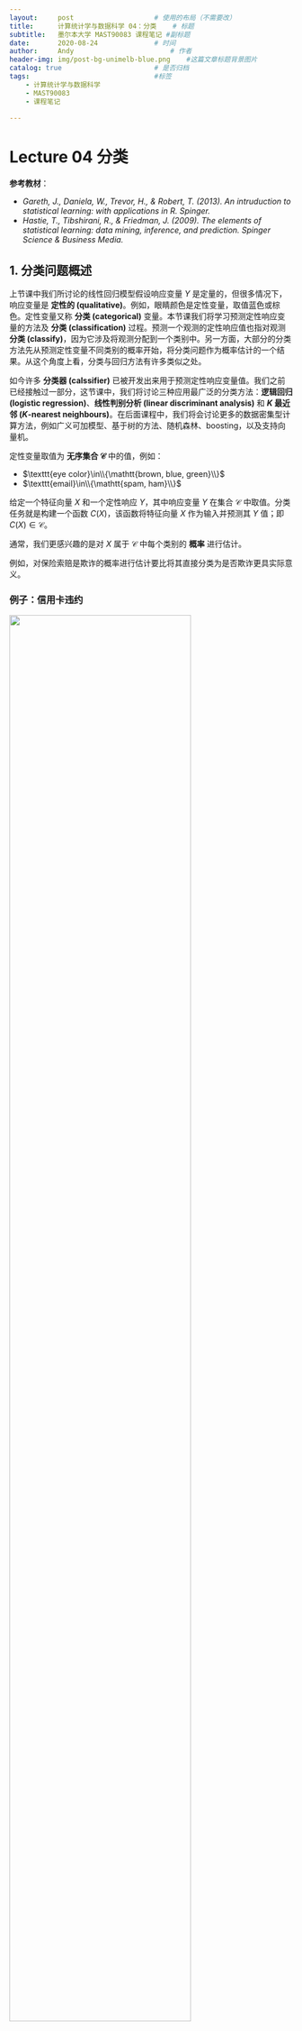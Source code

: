 ```yaml
---
layout:     post   				    # 使用的布局（不需要改）
title:      计算统计学与数据科学 04：分类   	# 标题 
subtitle:   墨尔本大学 MAST90083 课程笔记 #副标题
date:       2020-08-24				# 时间
author:     Andy 						# 作者
header-img: img/post-bg-unimelb-blue.png 	#这篇文章标题背景图片
catalog: true 						# 是否归档
tags:								#标签
    - 计算统计学与数据科学
    - MAST90083
    - 课程笔记

---
```


# Lecture 04  分类

**参考教材**：

* *Gareth, J., Daniela, W., Trevor, H., & Robert, T. (2013). An intruduction to statistical learning: with applications in R. Spinger.*
* *Hastie, T., Tibshirani, R., & Friedman, J. (2009). The elements of statistical learning: data mining, inference, and prediction. Spinger Science & Business Media.*

## 1. 分类问题概述

上节课中我们所讨论的线性回归模型假设响应变量 $Y$ 是定量的，但很多情况下，响应变量是 **定性的 (qualitative)**。例如，眼睛颜色是定性变量，取值蓝色或棕色。定性变量又称 **分类 (categorical)** 变量。本节课我们将学习预测定性响应变量的方法及 **分类 (classification)** 过程。预测一个观测的定性响应值也指对观测 **分类 (classify)**，因为它涉及将观测分配到一个类别中。另一方面，大部分的分类方法先从预测定性变量不同类别的概率开始，将分类问题作为概率估计的一个结果。从这个角度上看，分类与回归方法有许多类似之处。

如今许多 **分类器 (calssifier)** 已被开发出来用于预测定性响应变量值。我们之前已经接触过一部分，这节课中，我们将讨论三种应用最广泛的分类方法：**逻辑回归 (logistìc regression)**、**线性判别分析 (linear discriminant analysis)** 和 **$K$ 最近邻 ($K$-nearest neighbours)**。在后面课程中，我们将会讨论更多的数据密集型计算方法，例如广义可加模型、基于树的方法、随机森林、boosting，以及支持向量机。

定性变量取值为 **无序集合 $\mathcal C$** 中的值，例如：

* $\texttt{eye color}\in\\{\mathtt{brown, blue, green}\\}$
* $\texttt{email}\in\\{\mathtt{spam, ham}\\}$

给定一个特征向量 $X$ 和一个定性响应 $Y$，其中响应变量 $Y$ 在集合 $\mathcal C$ 中取值。分类任务就是构建一个函数 $C(X)$，该函数将特征向量 $X$ 作为输入并预测其 $Y$ 值；即 $C(X) \in \mathcal C$。

通常，我们更感兴趣的是对 $X$ 属于 $\mathcal C$ 中每个类别的 **概率** 进行估计。

例如，对保险索赔是欺诈的概率进行估计要比将其直接分类为是否欺诈更具实际意义。

### 例子：信用卡违约

<img src="http://andy-blog.oss-cn-beijing.aliyuncs.com/blog/2020-11-07-WX20201107-132447%402x.png" width="80%">

<span style="font-size:10pt"> <span style="color:steelblue;font-weight:bold">图 1</span>：`Default` 数据集。**左图**：部分个体的年收入与月信用卡余额关系。信用卡违约的个体标记为 “$+$”，未违约的个体标记为 “$\circ$”。**中图**：`default` 关于 `balance` 函数的箱型图。**右图**：`default` 关于 `income` 函数的箱型图。</span>

## 2. 为什么线性回归不可用

假设在上面的 `Default` 分类任务中，我们将响应变量编码为：

$$Y=\begin{cases}0 & \text{if }\texttt{NO} \\[2ex] 1 & \text{if }\texttt{YES}\end{cases}$$

我们可以简单地对 $X$ 进行 $Y$ 的线性回归，并且如果 $Y> 0.5$ 就将其分类为 $\texttt{YES}$ 吗？

* 在这种二元结果的情况下，线性回归可以很好地用作分类器，并且它等效于我们稍后将讨论的 **线性判别分析**。
* 由于总体的 $E(Y\mid X=x)=\Pr (Y=1\mid X=x)$，我们可能认为回归可以完美解决此任务。
* 然而，**线性** 回归可能会产生小于 $0$ 或大于 $1$ 的概率。因此，**逻辑回归 (logistic regression)** 更为合适。

<img src="http://andy-blog.oss-cn-beijing.aliyuncs.com/blog/2020-11-07-WX20201107-134623%402x.png" width="80%">

<span style="font-size:10pt"> <span style="color:steelblue;font-weight:bold">图 2</span>：`Default` 数据分类。**左图**：线性回归估计的 `default` 概率。可以看到，其中一些数据上估计的概率值是负数。橙色标记表示按照 $0/1$ 编码的 `default` 值 ($\texttt{NO}$ 或 $\texttt{YES}$)。**右图**：逻辑回归预测的 `default` 概率，所有估计的概率均落在 $0$ 到 $1$ 之间。</span>

橙色标记表示响应 $Y$ 为 $0$ 或 $1$。可以看到，线性回归无法很好地估计 $\Pr(Y=1\mid X)$，而逻辑回归似乎非常适合该任务。

现在，假设我们有一个具有三种可能值的响应变量。例如，对于急诊室中的病人，我们需要根据他们的症状对其进行分类：`stroke` (中风)、`drug overdose` (服药过量) 和 `epileptic seizure` (癫痫发作)。考虑用一个定量的响应变量 $Y$ 对这些值编码：

$$Y=\begin{cases}1 & \text{if }\texttt{stroke} \\[2ex] 2 & \text{if }\texttt{drug overdose}\\[2ex] 3 & \text{if }\texttt{epileptic seizure}\end{cases}$$

我们可以根据这些编码，并结合一系列预测变量 $X_1,\dots,X_p$ 通过最小二乘法建立线性回归模型来预测 $Y$。

但是，这种做法存在一个问题：上面的编码方式实际默认了一个有序的输出，它实际上暗示了 `stroke` 和 `drug overdose` 之间的差异与 `drug overdose` 和 `epileptic seizure` 之间的差异是相同的。然而，实际上并没有特别的原因必需这样，我们同样可以选择另一种编码顺序。对一个二元定性响应变量而言，这种做法不会影响最终结果，例如，病人的身体状况只有两种可能 `stroke` 和 `drug overdose`，这种情况下，即使我们改变编码顺序，线性回归最后依然会给出相同的结果。然而，对于两个以上水平的响应变量而言，不同的编码顺序将产生完全不同的线性模型，继而导致对于同一测试观测产生不同的预测类别。

如果响应变量值确实存在一个自然的程度顺序，例如温和、中等和剧烈，并且温和和中等的程度差距与中等和剧烈的程度差距是相近的，那么将其编码为 $1,2,3$ 是合理的。但是请注意，**通常我们不能将一个定性的响应变量自然地转换为两个水平以上的定量变量来建立回归模型。**

这种情况下，线性回归不再适用。**多类别逻辑回归 (Multiclass Logistic Regression)** 或者 **判别分析 (Discriminant Analysis)** 更为合适。

## 3. 逻辑回归

### 3.1 逻辑回归模型

为了简化，我们记 $p(X)=\Pr(Y=1\mid X)$。考虑利用 `balance` 预测 `default`。

如前所述，线性回归在处理分类问题时无法保证结果概率落在 $0$ 到 $1$ 之间，为避免这类问题，我们必须找到一个函数建立针对 $p(X)$ 的模型，使对任意 $X$ 值该函数的输出结果都在 $0$ 和 $1$ 之间。

有许多函数可以满足上述要求。在逻辑回归中，采用以下 **逻辑函数 (logistic function)** 形式：

$$p(X)=\dfrac{e^{\beta_0 + \beta_1 X}}{1+ e^{\beta_0 + \beta_1 X}}$$

可以看到，无论 $\beta_0$、$\beta_1$ 或 $X$ 取值如何，$p(X)$ 的值始终落在 $0$ 到 $1$ 之间。

通过整理，可得

$$\log \left(\dfrac{p(X)}{1-p(X)}\right)=\beta_0 + \beta_1 X$$

这种单调变换称为 $p(X)$ 的 **对数几率 (log odds)** 或 **分对数 (logit)**。

### 3.2 估计回归系数

我们使用 **最大似然 (maximum likelihood)** 对模型参数进行估计。

其基本思想是：寻找 $\beta_0$ 和 $\beta_1$ 的一个估计，使得通过逻辑函数得到的每个人的违约预测概率 $\hat p(x_i)$ 最大可能地与违约的观测情况接近。即，求出的估计 $\hat \beta_0$ 和 $\hat \beta_1$，使得所有违约人的值接近于 $1$ ，而未违约人的值接近于 $0$。

这可以通过 **似然函数 (likelihood function)** 表述，其形式如下：

$$\ell (\beta_0,\beta_1) = \prod_{i:y_i=1}p(x_i)\prod_{i:y_i=0}(1- p(x_i))$$

它给出了在数据中已观察到的 $0$ 和 $1$ 的概率。我们选择能够使观测数据的似然函数最大化的 $\beta_0$ 和 $\beta_1$。

大多数统计软件包都可以通过最大似然拟合线性逻辑回归模型。在 R 中，我们可以使用 `glm()` 函数来拟合逻辑回归模型。

表 1 显示了 `Default` 数据中，建立用 `balance` 预测 `default = YES` 概率的逻辑回归模型的系数估计和其他相关信息。可以看到，$\hat \beta_1 =0.0055$，这表示信用卡余额 `bal­ance` 越多，发生违约 `default` 的概率就越大。更准确地说，`balance` 每增加一个单位，`default` 的 log odds 就增加 $0.0055$ 个单位。

<span style="font-size:10pt"> <span style="color:steelblue;font-weight:bold">表 1</span>：在 `Default` 数据中，建立用 `balance` 预测 `default` 概率的逻辑回归模型的系数估计。`balance` 每增加一个单位，`default` 的 log odds 增加 $0.0055$ 个单位。</span>

||系数|标准误|$Z$ 统计量|p 值|
|--|:--:|:--:|:--:|:--:|
|`Intercept`|$-10.6513$|$0.3612$|$-29.5$|$< 0.0001$|
|`balance`|$0.0055$|$0.0002$|$24.9$|$< 0.0001$|

表 1 中逻辑回归模型的输出结果与之前的线性回归输出的结果是类似的。例如，系数估计的准确性可通过计算标准误来衡量。表 1 中的 $Z$ 统计量和线性回归模型输出的 $t$ 统计量的作用是一样的，如 $\beta_1$ 的 $Z$ 统计量等于 $\hat \beta_1 / SE(\hat \beta_1)$。当 $Z$ 统计量的绝对值很大时，说明零假设 $H_0: \beta_1=0$ 不成立。零假设也就是 $p(X)=\frac{e^{\beta_0}}{1+e^{\beta_0}}$，表示 `default` 概率不依赖于 `balance`。由于表 1 中 `balance` 的 p 值很小，因此拒绝 $H_0$，表明 `default` 概率与 `balance` 之间确实存在关系。另外，这里截距项估计通常意义不大，主要作用是调节平均拟合概率使之与真实数据实际 odds 更接近。

### 3.3 预测

对于某个信用卡余额 `balance` 为 $1000$ 美元的个体，其估计的违约 `default = YES` 概率是多少？

$$\hat p(X)=\dfrac{e^{\hat \beta_0 + \hat \beta_1 X}}{1+e^{\hat \beta_0 + \hat \beta_1 X}}=\dfrac{e^{-10.6513 + 0.0055\times 1000}}{1+e^{-10.6513 + 0.0055\times 1000}}=0.006$$

对于 `balance` 为 $2000$ 美元的个体呢？

$$\hat p(X)=\dfrac{e^{\hat \beta_0 + \hat \beta_1 X}}{1+e^{\hat \beta_0 + \hat \beta_1 X}}=\dfrac{e^{-10.6513 + 0.0055\times 2000}}{1+e^{-10.6513 + 0.0055\times 2000}}=0.586$$

可见，对于某个个体，信用卡余额 (`balance`) 越高，其违约 (`default = YES`) 的概率也越高。

另外，我们还可以尝试用定性预测变量 `student` 来拟合逻辑回归模型。我们将 `student` 编码为一个虚拟变量 `student [YES]`：学生为 $1$，非学生为 $0$。表 2 给出了用 `student` 预测 `default` 概率的逻辑回归模型的结果，可以看出虚拟变量的系数值是正的，其 p 值也是显著的。这表明学生比非学生更容易违约。

<span style="font-size:10pt"> <span style="color:steelblue;font-weight:bold">表 2</span>：在 `Default` 数据中，建立用 `student` 预测 `default` 概率的逻辑回归模型的系数估计。`student` 用一个虚拟变量 `student [YES]` 编码，$1$ 代表学生，$0$ 代表非学生。</span>

||系数|标准误|$Z$ 统计量|p 值|
|--|:--:|:--:|:--:|:--:|
|`Intercept`|$-3.5041$|$0.0707$|$-49.55$|$< 0.0001$|
|`student [YES]`|$0.4049$|$0.1150$|$3.52$|$0.0004$|

$$\widehat{\Pr}(\texttt{default}=\texttt{YES} \mid \texttt{student}=\texttt{YES})=\dfrac{e^{-3.5041+0.4049\times 1}}{1+e^{-3.5041+0.4049\times 1}}=0.0431$$

$$\widehat{\Pr}(\texttt{default}=\texttt{YES} \mid \texttt{student}=\texttt{NO})=\dfrac{e^{-3.5041+0.4049\times 0}}{1+e^{-3.5041+0.4049\times 0}}=0.0292$$

可以看到，学生比非学生违约概率更大。

### 3.4 多元逻辑回归

现在考虑预测一个二元响应变量受多个因素影响的情况。类似于之前的多元线性回归，我们可以将二元逻辑回归推广到多元情况：

$$\log \left(\dfrac{p(X)}{1-p(X)}\right)=\beta_0 + \beta_1 X_1 + \cdots + \beta_p X_p$$

这里，$X=(X_1,\dots,X_p)$ 表示 $p$ 个预测变量，这种情况下，逻辑函数为：

$$p(X)=\dfrac{e^{\beta_0 + \beta_1 X_1 + \cdots + \beta_p X_p}}{1+ e^{\beta_0 + \beta_1 X_1 + \cdots + \beta_p X_p}}$$

和之前一样，我们可以通过最大似然方法估计系数 $\beta_0,\beta_1,\dots,\beta_p$。

表 3 给出了用 `balance`、`income` 和 `student` 三个预测变量对 `default` 概率建立的逻辑回归模型的系数估计。

<span style="font-size:10pt"> <span style="color:steelblue;font-weight:bold">表 3</span>：在 `Default` 数据中，结合 `balance`、`income`、`student` 三个预测变量建立的预测 `default` 概率的逻辑回归模型的系数估计。`student` 用一个虚拟变量 `student [YES]` 编码，$1$ 代表学生，$0$ 代表非学生。`income` 的单位为千美元。</span>

||系数|标准误|$Z$ 统计量|p 值|
|--|:--:|:--:|:--:|:--:|
|`Intercept`|$-10.8690$|$0.4923$|$-22.08$|$< 0.0001$|
|`balance`|$0.0057$|$0.0002$|$24.74$|$< 0.0001$|
|`income`|$0.0030$|$0.0082$|$0.37$|$0.7115$|
|`student [YES]`|$-0.6468$|$0.2362$|$-2.74$|$0.0062$|

表 3 的结果有点出乎意料。其中 `balance` 和 `student [YES]` 的 p 值很小，意味着两者对 `default` 概率是有影响的。然而这里 `student [YES]` 系数是负数，说明学生要比非学生的违约概率更低，这似乎和我们之前在单变量逻辑回归中得到的结论相矛盾。

<img src="http://andy-blog.oss-cn-beijing.aliyuncs.com/blog/2020-11-07-WX20201107-155801%402x.png" width="80%">

<span style="font-size:10pt"> <span style="color:steelblue;font-weight:bold">图 3</span>：`Default` 数据集的混淆现象。**左图**：学生 (橙色) 与非学生 (蓝色) 的违约率。实线表示违约率与 `balance` 的函数关系，水平虚线是考虑所有变量时的违约率。**右图**：学生 (橙色) 与非学生 (蓝色) 的 `balance` 的箱型图。</span>

图 3 对这个看似矛盾的问题从图像上给予解释：

* 通常，学生的信用卡余额 (`balance`) 要比非学生高，而 `balance` 与违约率之间又存在正相关关系，因此，学生的 **边缘违约率 (marginal default rate)** 实际上要高于非学生。
* 但是，对于每个给定的 `balance` 水平，学生的违约率都要低于非学生。
* 多元逻辑回归可以帮助我们发现这点。

#### 例子：南非心脏病

* 80 年代初来自南非西开普的 $160$ 例 MI (心肌梗塞) 和 $302$ 例对照 (所有年龄在 15-64 岁的男性)。
* 该地区的总体患病率很高：$5.1\%$。图 4 中的散点图矩阵中显示了对 $7$ 个预测变量 (风险因素) 的测量。
* 目标是确定风险因素的相对强度和方向。
* 这是一项旨在对公众进行健康饮食教育的干预研究的一部分。

<img src="http://andy-blog.oss-cn-beijing.aliyuncs.com/blog/2020-11-07-Picture1.png" width="80%">

<span style="font-size:10pt"> <span style="color:steelblue;font-weight:bold">图 4</span>：南非心脏病数据的散点图矩阵。响应采用颜色编码：病例 (MI) 为红色，控制组为青绿色。其中，`famhist` 是一个二元变量：$1$ 表示具有 MI 家族病史。</span>

```{python}
> heartfit <-glm(chd∼.,data=heart ,family=binomial)
> summary(heartfit)

Call:
glm(formula = chd ∼ ., family=binomial, data=heart)

Coefficients :
                Estimate    Std. Error  z value  Pr(>|z|)

(Intercept)    -4.1295997   0.9641558  -4.283    1.84e-05  ***
sbp             0.0057607   0.0056326   1.023    0.30643
tobacco         0.0795256   0.0262150   3.034    0.00242   **
ldl             0.1847793   0.0574115   3.219    0.00129   **
famhistPresent  0.9391855   0.2248691   4.177    2.96e-05  ***
obesity        -0.0345434   0.0291053  -1.187    0.23529
alcohol         0.0006065   0.0044550   0.136    0.89171
age             0.0425412   0.0101749   4.181    2.90e-05  ***

(Dispersion parameter for binomial family taken to be 1)

    Null deviance: 596.11 on 461 degrees of freedom
Residual deviance: 483.17 on 454 degrees of freedom
AIC: 499.17
```

#### 病例对照抽样和逻辑回归

* 在南非心脏病数据集中，有 $160$ 个病例和 $302$ 个控制对照，病例占比约 $\tilde \pi = 0.35$。然而，MI 在该地区的实际流行率为 $π= 0.05$。
* 使用病例-对照样本，我们可以准确地估计回归参数 $\beta_j$ (如果我们的模型是正确的)；但是，对于常数项 $\beta_0$ 的估计不正确。
* 我们可以通过简单变换来校正估计的截距

  $$\hat \beta_0^* = \hat \beta_0 + \log \dfrac{\pi}{1-\pi} - \log \dfrac{\tilde \pi}{1- \tilde \pi} $$

* 通常，这种情况比较少见，我们一般对于系数和截距项的估计会全部接受。另外，一般而言，高达 (病例数) 五倍的控制组数量已经足够了。

<img src="http://andy-blog.oss-cn-beijing.aliyuncs.com/blog/2020-11-07-WX20201107-164427%402x.png" width="60%">

<span style="font-size:10pt"> <span style="color:steelblue;font-weight:bold">图 5</span>：与病例相比，对控制组进行更多采样可以减小参数估计的方差。但是在经过大约 5:1 的比率后，这种方差减小的趋势明显变小了。</span>

### 3.5 多类别逻辑回归

到目前为止，我们已经讨论了二分类逻辑回归。我们可以很容易将其推广到多分类问题。其中，一种版本 (在 R 包 `glmnet` 中使用) 具有以下对称形式：

$$\Pr(Y=k\mid X)=\dfrac{e^{\beta_{0k}+ \beta_{1k}X_1 +\cdots + \beta_{pk}X_p}}{\sum_{\ell=1}^{K} e^{\beta_{0\ell}+ \beta_{1\ell}X_1 +\cdots + \beta_{p\ell}X_p}}$$

这里，**每个** 类都具有一个线性函数。

(我们可能已经意识到，像二分类类逻辑回归一样，这里实际上只需要 $K−1$ 个线性函数。)

我们将其称为 **多类别逻辑回归 (multiclass/multinomial logistic regression)**。

## 4. 判别分析

在二元响应变量的情况下，逻辑回归根据其逻辑函数直接对概率 $\Pr(Y=k\mid X=x)$ 建模。用统计语言说，即给定预测变量 $X$，建立响应变量 $Y$ 的条件分布模型。

现在，我们考虑另外一类间接估计这些概率的方法：

* 在这类方法中，我们分别对每种响应分类 (给定的 $Y$) 建模预测变量 $X$ 的分布 $\Pr(X\mid Y=k)$，然后运用 **贝叶斯定理 (Bayes theorem)** 翻转，来估计 $\Pr(Y=k\mid X=x)$。
* 当我们将每一类假设为正态 (高斯) 分布时，我们将得到线性或者二次判别分析。
* 但是，这种方法非常普遍，我们也可以使用其他版本。这里，我们将重点关注正态分布。

那么，为什么我们已经有了逻辑回归，还要使用另一类方法呢?

通常，有如下几个方面的原因：

1. 当不同类别之间的区分度很高时，逻辑回归模型的参数估计不够稳定，而线性判别分析不存在这个问题。
2. 如果样本数 $n$ 比较小，而且在每一类响应分类中预测变量 $X$ 都近似服从正态分布，那么线性判别分析要比逻辑回归更稳定。
3. 如前所述，当响应变量的分类多于两类时，线性判别分析应用更普遍，因为它还提供了数据的低维视图。

### 4.1 运用贝叶斯定理进行分类

假设观测分成 $K$ 类，$K\ge 2$，即定性响应变最 $Y$ 可以取 $K$ 个不同的无序值。这种情况下，**贝叶斯定理 (Bayes thcorem)** 可以表述为：

$$\Pr(Y=k\mid X=x)=\dfrac{\Pr(X=x\mid Y=k)\cdot \Pr(Y=k)}{\Pr(X=x)}$$

将其稍作变换以进行判别分析：

$$\Pr(Y=k\mid X=x)=\dfrac{\pi_k f_k(x)}{\sum_{l=1}^{K}\pi_l f_l(x)}$$

其中，

* $f_k(x)=\Pr(X=x\mid Y=k)$ 表示第 $k$ 类观测的 $X$ 的 **密度函数 (density function)**。这里，我们将在每个类中分别使用正态密度。
* $\pi_k=\Pr(Y=k)$ 表示第 $k$ 类的 **边缘 (marginal)** 或者 **先验 (prior)** 概率。

我们将一个新的数据点分到其概率密度最高的类别中。

<img src="http://andy-blog.oss-cn-beijing.aliyuncs.com/blog/2020-11-07-WX20201107-173527%402x.png" width="80%">

<span style="font-size:10pt"> <span style="color:steelblue;font-weight:bold">图 6</span>：二元响应变量下，不同先验分布的情况。**左图**：类别 1 和 类别 2 的先验概率均为 $0.5$。**右图**：类别 1 和 类别 2 的先验概率分别为 $0.3$ 和 $0.7$。</span>

当先验不同时，我们也会将其考虑在内，并比较 $\pi_k f_k(x)$。在右图中，我们将其分到粉红色表示的类别中，注意，此时决策边界已偏向左侧。

### 4.2 $p=1$ 情况下的线性判别分析

假设 $p = 1$，即只有一个预测变量。假设 $f_k(x)$ 是 **正态的 (nonnal)** 或 **高斯的 (Gaussian)**。在一维的情况下，正态密度函数形式为：

$$f_k(x)=\dfrac{1}{\sqrt{2\pi}\sigma_k}e^{-\frac{1}{2}\left(\frac{x-\mu_k}{\sigma_k}\right)^2}$$

这里，$\mu_k$ 表示第 $k$ 类的均值，$\sigma_k^2$ 表示第 $k$ 类的方差。我们假设所有类别的方差都相同，即 $\sigma_k=\sigma$。

将其代入贝叶斯公式，我们得到一个关于 $p_k(x)=\Pr(Y=k\mid X=x)$ 的相当复杂的表达式：

$$p_k(x)=\dfrac{\pi_k \dfrac{1}{\sqrt{2\pi}\sigma}e^{-\frac{1}{2}\left(\frac{x-\mu_k}{\sigma}\right)^2}}{\sum_{l=1}^{K}\pi_l \dfrac{1}{\sqrt{2\pi}\sigma}e^{-\frac{1}{2}\left(\frac{x-\mu_l}{\sigma}\right)^2}}$$

不过，我们可以对其进行一些简化。

#### 判别函数

为了对 $X = x$ 进行分类，我们需要查看 $p_k(x)$ 中的最大值对应的 $k$。通过对上式两边取对数，并舍弃那些不依赖于 $k$ 的项，这等价于将 $x$ 分配到下面 **判别得分 (discriminant score)** 最大的类：

$$\delta_k(x)=x\cdot \dfrac{\mu_k}{\sigma^2}-\dfrac{\mu_k^2}{2\sigma^2}+\log(\pi_k)$$

注意到，$\delta_k(x)$ 是一个关于 $x$ 的 **线性函数**，这也是 LDA 中线性名称的由来。

如果存在 $K = 2$ 个类别且 $\pi_1=\pi_2=0.5$，那么 **决策边界 (decision boundary)** 将位于：

$$x=\dfrac{\mu_1 + \mu_2}{2}$$

#### 例子

如图 7 的左图，显示了两个正态密度函数 $f_1(x)$ 和 $f_2(x)$，它们分别代表两个不同的分类，其均值和方差分别为 $\mu_1=-1.5, \mu_2=1.5, \sigma^2=1$。

<img src="http://andy-blog.oss-cn-beijing.aliyuncs.com/blog/2020-11-07-WX20201107-184744%402x.png" width="80%">

<span style="font-size:10pt"> <span style="color:steelblue;font-weight:bold">图 7</span>：**左图**：两个一维的正态密度函数，竖直虚钱代表贝叶斯决策边界。**右图**：分别来自两类 $20$ 个观测的直方图，竖直虚钱代表贝叶斯决策边界，竖直实线代表通过训练数据得到的 LDA 决策估计边界。</span>

可以看到，这两个密度函数存在重叠部分，所以给定观测 $X=x$，其响应类别存在不确定性。如果假设观测来自每一类的概率相等，即 $\pi_1=\pi_2=0.5$，那么根据之前的决策边界公式可知，如果 $x < 0$，则将观测分给第一类，否则分给第二类。

在这个例子中，我们事先知道每一类 $X$ 都服从高斯分布，且分布参数都是已知的，因此这里我们可以直接计算出贝叶斯分类器。

但在实践中，我们通常无法直接计算出贝叶斯分类器，因为我们并不知道这些参数；我们有的只是训练数据。在这种情况下，即使我们知道每个类中的 $X$ 确实来自高斯分布，我们仍然估计相关参数，并将其代入决策规则。

#### 估计参数

**线性判别分析 (linear discriminant analysis, LDA)** 中，通常使用以下参数估计：

$$\begin{align}
\hat \pi_k &= \dfrac{n_k}{n} \\[2ex]
\hat \mu_k &= \dfrac{1}{n_k} \sum_{i:y_i=k} x_i \\[2ex]
\hat \sigma^2 &= \dfrac{1}{n-K}\sum_{k=1}^{K} \sum_{i:y_i=k} (x_i-\hat \mu_k)^2 = \sum_{k=1}^{K}\dfrac{n_k-1}{n-K}\cdot \hat \sigma_k^2
\end{align}$$

其中，$\hat \sigma_k^2=\frac{1}{n_k-1}\sum_{i:y_i=k}(x_i-\hat \mu_k)^2$ 是第 $k$ 类的估计方差的通常公式。

LDA 分类器将这些参数估计值代入判别得分 $\delta_k(x)$ 的公式中，并将观测 $X=x$ 分给能够使估计的判别函数 $\hat \delta_k(x)$ 最大化的类别 $k$：

$$\hat \delta_k(x)=x\cdot \dfrac{\hat \mu_k}{\hat \sigma^2}-\dfrac{\hat \mu_k^2}{2\hat \sigma^2}+\log(\hat \pi_k)$$

### 4.3 $p> 1$ 情况下的线性判别分析

现在，我们将 LDA 分类器推广至多元预测变量的情况。假设 $X=(X_1,X_2,\dots,X_p)$ 服从一个均值 $\mu_k$ 不同、协方差矩阵 $\Sigma$ 相同的 **多元高斯分布 (multivariate Gaussian)**。

<img src="http://andy-blog.oss-cn-beijing.aliyuncs.com/blog/2020-11-07-WX20201107-192947%402x.png" width="80%">

<span style="font-size:10pt"> <span style="color:steelblue;font-weight:bold">图 8</span>：图中显示的是两个多元高斯密度函数，$p=2$。**左图**：两个预测变量之间是不相关的。**右图**：两个变量之间的相关系数为 $0.7$。</span>

多元高斯分布的密度函数为：

$$f(x)=\dfrac{1}{(2\pi)^{p/2}|\Sigma|^{1/2}}e^{-\frac{1}{2}(x-\mu)^{\mathrm T}\Sigma^{-1}(x-\mu)}$$

多元 LDA 判别函数为：

$$\delta_k(x)=x^{\mathrm T}\Sigma^{-1}\mu_k - \dfrac{1}{2}\mu_k^{\mathrm T}\Sigma^{-1}\mu_k + \log \pi_k$$

尽管其形式相对复杂，但是 $\delta_k(x)=c_{k0} + c_{k1}x_1 +\cdots + c_{kp}x_p$ 仍然是一个关于 $x$ 的线性函数。

#### 例子：$p=2$ 个预测变量，$K=3$ 个响应类别

<img src="http://andy-blog.oss-cn-beijing.aliyuncs.com/blog/2020-11-07-WX20201107-194144%402x.png" width="80%">

<span style="font-size:10pt"> <span style="color:steelblue;font-weight:bold">图 9</span>：一个三类别响应变量的例子。每一类的观测均服从一个均值不同、协方差矩阵相同的多元高斯分布，其中 $p =2$。**左图**：显示的是包含每一类的 $95\%$ 概率的椭圆。虚线表示贝叶斯决策边界。**右图**：每一类各自生成 $20$ 个观测样本，黑色实线表示 LDA 决策边界，虚线表示贝叶斯决策边界。</span>

这里，$\pi_1=\pi_2=\pi_3=1/3$。

图中虚线代表 **贝叶斯决策边界 (Bayes decision boundaries)**。如果能够知道，那么在所有可能的分类器中，它们将产生最少的误分类错误。

#### 例子：Fisher 的鸢尾花数据集

<img src="http://andy-blog.oss-cn-beijing.aliyuncs.com/blog/2020-11-07-WX20201107-195020%402x.png" width="80%">

<span style="font-size:10pt"> <span style="color:steelblue;font-weight:bold">图 10</span>：Fisher 的鸢尾花数据集 `Iris` 中各预测变量的散点图矩阵。其中包含 $4$ 个预测变量：`Sepal.Length`、`Sepal.Width`、`Petal.Length`、`Petal.Width`；$3$ 个响应类别：`Setosa` (蓝色)、`Versicolor` (黄色)、`Virginica` (绿色)；并且每个类别包含 $50$ 个训练样本。
</span>

LDA 分类器对总共 $150$ 个训练样本中进行了分类，除了 $3$ 个误分类样本外，其余全部分类正确。

<img src="http://andy-blog.oss-cn-beijing.aliyuncs.com/blog/2020-11-07-WX20201107-195824%402x.png" width="80%">

<span style="margin:auto; display:table; font-size:10pt"> <span style="color:steelblue;font-weight:bold">图 11</span>：Fisher 的鸢尾花数据集 `Iris` 中，LDA 分类器得到的决策边界。</span>

当响应变量有 $K$ 类时，线性判别分析的结果可以在 $K-1$ 维图中精确查看。

为什么？ 因为 LDA 本质上将数据分类到最接近的中心点，并且它们跨越 $K−1$ 维平面，每条坐标轴表示一个类别 $k$ 的判别函数 $\delta_k(x)$。

即使当 $K> 3$ 时，我们仍然可以找到一个 “最佳” 的二维平面，使判别规则可视化。

### 4.4 从判别函数 $\delta_k(x)$ 到概率

一旦我们估计出了判别函数 $\hat \delta_k(x)$，我们就可以用它来估计不同类别的概率：

$$\widehat{\Pr}(Y=k\mid X=x)=\dfrac{e^{\hat \delta_k(x)}}{\sum_{l=1}^{K}e^{\hat \delta_l(x)}}$$

因此，将 $X=x$ 分给最大 $\hat \delta_k(x)$ 对应的类等价于将其分给使概率 $\widehat{\Pr}(Y=k\mid X=x)$ 最大化的类。

当 $K=2$ 时，如果 $\widehat{\Pr}(Y=2\mid X=x) \ge 0.5$，则将其分到类别 2；否则，将其分到类别 1。

### 4.5 例子：LDA 对信用卡违约数据分类

现在，我们将 LDA 运用于 `Default` 数据上，根据一个人的信用卡余额和学生身份预测其违约情况。LDA 对 $10000$ 个训练数据进行拟合，结果如表 4 所示。

<span style="font-size:10pt"> <span style="color:steelblue;font-weight:bold">表 4</span>：对 $10000$ 个 `Default` 数据集中的训练观测，LDA 预测与真实违约所组成的混淆矩阵。矩阵中主对角线上的元素为被正确分类的人数，而其余非对角线上的元素为被错误分类的人数。这里，LDA 对 23 个没有违约的人和 252 个违约的人的分类出现错误。</span>

<img src="http://andy-blog.oss-cn-beijing.aliyuncs.com/blog/2020-11-07-WX20201107-202715%402x.png" width="60%">

**分类错误率**：$(23 + 252)/10000 = 2.75\%$

**注意事项**：

* 上面计算的是 **训练错误率**，可能存在过拟合。在该例中，由于 $n = 10000, p=4$，所以并不需要担心这个问题。
* 如果我们总是将数据分类为 “`NO`”，那么这里错误率也仅为 $333/10000=3.33\%$。所以，一个普通的 **零分类器 (null classifier)** 也可能达到仅比 LDA 错误率高一点的效果。
* 在真实的 “`NO`” 中，错误率仅为 $23/9667 = 0.2\%$；在真实的 “`YES`” 中，错误率则高达 $252/333 = 75.7\%$。

#### 混淆矩阵

<img src="http://andy-blog.oss-cn-beijing.aliyuncs.com/blog/2020-11-07-WX20201108-003607%402x.png" width="60%">

<span style="margin:auto; display:table; font-size:10pt"> <span style="color:steelblue;font-weight:bold">图 12</span>：混淆矩阵及各相关指标计算公式。</span>

#### 错误类型

* **假阳性率 (False positive rate)**：假阳性样本 (即被分类为阳性但实际为阴性的样本) 在全部真实阴性样本中所占的比例 (例如，前面计算的 $0.2\%$)。
* **假阴性率 (False negative rate)**：假阴性样本 (即被分类为阴性但实际为阳性的样本) 在全部真实阳性样本中所占的比例 (例如，前面计算的 $75.7\%$)。

上面的混淆矩阵是通过将满足以下条件的样本分类到 `YES` 得到的：

$$\widehat{\Pr}(\texttt{Default}=\texttt{YES}\mid \texttt{Balance},\texttt{Student}) \ge 0.5$$

我们可以通过将阈值从 $0.5$ 更改为区间 $[0, 1]$ 中的某个其他值来改变以上两种错误率：

$$\widehat{\Pr}(\texttt{Default}=\texttt{YES}\mid \texttt{Balance},\texttt{Student}) \ge \text{threshold}$$

#### 调整阈值

<img src="http://andy-blog.oss-cn-beijing.aliyuncs.com/blog/2020-11-07-WX20201107-225838%402x.png" width="80%">

<span style="font-size:10pt"> <span style="color:steelblue;font-weight:bold">图 13</span>：图中显示的是对 `Default` 数据集，错误率关于分类后验概率的阈值的函数。黑色曲线代表总的错误率，蓝色曲线代表假阴性率 (即违约者被错误分类的比例)，而橙色曲线代表假阳性率 (即未违约者被错误分类的比例)。</span>

这里，为了适当降低假阴性率，我们可能希望将阈值降低到 $0.1$ 或更小。

#### ROC 曲线

ROC 曲线可以同时展示出所有可能阈值出现的以上两类错误。图 14 表示了训练数据上 LDA 分类器的 ROC 曲线。分类器的性能表现是通过 **ROC 曲线下方的面积 (area under the ROC curve, AUC)** 来表示的，该曲线能够涵盖所有可能的阈值。一个理想的 ROC 曲线会紧贴左上角，通常我们可以认为，**AUC 越大，分类器性能越好**。

<img src="http://andy-blog.oss-cn-beijing.aliyuncs.com/blog/2020-11-07-WX20201107-231243%402x.png" width="60%">

<span style="font-size:10pt"> <span style="color:steelblue;font-weight:bold">图 14</span>：关于 `Default` 数据的 LDA 分类器的 ROC 曲线。改变后验违约概率的阈值，它追踪出两类错误。真实的阈值没有显示出来。**真阳性率**：在给定阈值下，违约者被正确判断的比例。**假阳性率**：同样调值下，未违约者被错误判断的比例。理想的 ROC 曲线应该紧贴左上角，即高的真阳性率，低的假阳性率。对角虚线代表 “没有信息” 的分类器，如果学生身份和信用卡余额对违约概率没有影响，那么该直线即是我们所期望的。</span>

### 4.6 其他形式的判别分析

$$\Pr(Y=k\mid X=x)=\dfrac{\pi_k f_k(x)}{\sum_{l=1}^{K}\pi_l f_l(x)}$$

当 $f_k(x)$ 为高斯密度，并且在每一类中具有相同的协方差矩阵 $\Sigma$ 时，上式将推导出 **线性判别分析**。通过改变 $f_k(x)$ 的形式，我们可以得到不同的分类器。

* 在每个类别都服从高斯分布，但各自具有不同 $\Sigma_k$ 的情况下，我们可以推导出 **二次判别分析 (quadratic discriminant analysis, QDA)**。

* 当每个类中 $f_k(x)=\prod_{j=1}^{p}f_{jk}(x_j)$ (条件独立模型) 时，我们可以得到 **朴素贝叶斯分类器 (naive Bayes classifier)**。对于高斯分布而言，这意味着 $\Sigma_k$ 是一个对角矩阵。

* 通过提出各种特定的密度模型 $f_k(x)$，我们可以得到许多不同形式的判别分析方法，包括非参数方法。

#### 二次判别分析

与 LDA 一样， QDA 分类器也假设每一类观测都服从一个高斯分布，不同之处在于，QDA 假设每一类观测都有自己的协方差矩阵，即它假设来自第 $k$ 类的观测 $X \sim N(\mu_k,\Sigma_k)$。QDA 将样本分到能够使下面的判别函数最大化的类别 $k$ 中。

QDA 的判别函数为：

$$\delta_k(x)=-\dfrac{1}{2}(x-\mu_k)^{\mathrm T}\Sigma_k^{-1}(x-\mu_k) + \log \pi_k$$

由于这里不同类别的 $\Sigma_k$ 是不同的，所以判别函数中包含 $x$ 的二次项。

<img src="http://andy-blog.oss-cn-beijing.aliyuncs.com/blog/2020-11-07-WX20201107-234130%402x.png" width="80%">

<span style="font-size:10pt"> <span style="color:steelblue;font-weight:bold">图 15</span>：**左图**：当 $\Sigma_1=\Sigma_2$ 时，二分类问题下的贝叶斯 (紫色虚线)、LDA (黑色点线)、QDA (绿色实线) 决策边界。阴影为 QDA 决策管辖部分。由于此时贝叶斯决策边界是线性的，所以 LDA 比 QDA 更加接近真实情况。**右图**：相关说明与左图一致，但 $\Sigma_1 \ne \Sigma_2$。由于此时贝叶斯决策边界不是线性的，所以 QDA 比 LDA 更加接近真实情况。</span>

为什么假设 $K$ 类的协方差矩阵是否相同会产生如此大的差异呢？换句话说，为什么有些问题我们选择使用 LDA，而有些问题我们选择使用 QDA 呢? 

这是一个关于偏差-方差权衡的问题。当有 $p$ 个预测变量时，预测协方差矩阵需要 $p(p+1)/2$ 个参数，QDA 需要对每一类分别估计协方差矩阵，即需要 $Kp(p+1)/2$ 个参数。如果我们有 $50$ 个观测变量，那么需要 $1225$ 个参数。然而，通过假设 $K$ 类的协方差矩阵相同，LDA 模型对 $x$ 来说是线性的，这就意味着有 $Kp$ 个线性系数需要估计。所以，LDA 没有 QDA 分类器灵活度高，因此具有更低的方差，该模型具有改善预测效果的潜力，但这里也需要权衡考虑：如果 $K$ 个类具有相同方差这一假设与实际情况严重不符，那么 LDA 将产生很大的偏差。一般而言，如果训练观测数据量相对较少，LDA 是一个比 QDA 更好的决策，此时降低模型的方差很有必要。相反地，如果训练集非常大，则更倾向于使用 QDA，此时分类器的方差不再是一个主要关心的问题，或者说 $K$ 个类的协方差矩阵相同这一假设与实际情况不符。

#### 朴素贝叶斯

朴素贝叶斯假设每个类中的特征之间都是互相独立的。当特征数量 $p$ 非常大时，朴素贝叶斯非常有用，而诸如 QDA，甚至 LDA 等多元方法将无法工作。

**高斯朴素贝叶斯 (Gaussian naive Bayes)** 假设每个类的协方差矩阵 $\Sigma_k$ 都是对角矩阵：

$$\delta_k(x) \propto \log \left[\pi_k \prod_{j=1}^{p}f_{kj}(x_j)\right]=-\dfrac{1}{2}\sum_{j=1}^{p}\dfrac{(x_j-\mu_{kj})^2}{\sigma_{kj}^2} + \log \pi_k$$

这也适用于 **混合** 特征向量 (定性和定量)。如果 $X_j$ 是定性的，则在离散类别上用概率质量函数 (直方图) 代替 $f_{kj}(x_j)$。

尽管有一些很强的假设，但朴素贝叶斯通常能够产生良好的分类结果。

## 5. 不同分类方法对比

### 5.1 逻辑回归 vs. LDA

对于二分类问题，可以证明，对于 LDA

$$\log \left(\dfrac{p_1(x)}{1-p_1(x)}\right)=\log \left(\dfrac{p_1(x)}{p_2(x)}\right)=c_0 + c_1 x_1 + \cdots + c_p x_p$$

因此，它具有与逻辑回归相同的形式。

区别在于如何估计参数：

* 逻辑回归使用基于 $\Pr(Y\mid X)$ 的 **条件似然 (conditional likelihood)**，又称 **判别式学习 (discriminative learning)**。
* LDA 使用基于 $\Pr(X,Y)$ 的 **完全似然 (full likelihood)**，又称 **生成式学习 (generative learning)**。

尽管存在这些差异，但实际上二者的结果通常非常相似。

**注意**：逻辑回归也可以通过在模型中显式包含二次项来拟合 QDA 之类的二次边界。

### 5.2 线性场景 vs. 非线性场景

下面给出了 6 种不同场景下，不同分类器的测试错误率的箱型图，这里预测变量个数 $p=2$。

<img src="http://andy-blog.oss-cn-beijing.aliyuncs.com/blog/2020-11-07-WX20201108-004247%402x.png" width="90%">

<span style="margin:auto; display:table; font-size:10pt"> <span style="color:steelblue;font-weight:bold">图 16</span>：几种线性场景下，不同分类器的测试错误率的箱型图。</span>

<img src="http://andy-blog.oss-cn-beijing.aliyuncs.com/blog/2020-11-07-WX20201108-004840%402x.png" width="90%">

<span style="margin:auto; display:table; font-size:10pt"> <span style="color:steelblue;font-weight:bold">图 17</span>：几种非线性场景下，不同分类器的测试错误率的箱型图。</span>

**场景 1**：两个类分别有 $20$ 个训练观测。每一类的观测都是不相关的正态随机变量，且两类变量的均值不向。从图 16 中的左图可以看到在这种情况下 LDA 的表现良好，由于这里真实模型本身假设为 LDA 模型，所以结果与预期的一致。KNN 效果很差是因为它为了降低方差付出了代价，但却没有在偏差上获得相应补偿。QDA 也表现得比 LDA 要差，因为 QDA 适合灵活度更高的分类器，但在这里高灵活度模型并不适用。由于逻辑回归也假设线性决策边界，所以其结果只比 LDA 略微差一些。

**场景 2**：与场景 1 的假设一样，除了在每个类中，两个预测变量的相关性为 $-0.5$。图 16 中的中图显示了不同方法之间的效果比较，这些结果与场景 1 的情况几乎没有差异。

**场景 3**：从 $t$ 分布中产生 $X_1$ 和 $X_2$，每类 $50$ 个观测。$t$ 分布在形状上和正态分布很相似，但是它倾向于产生更多的极值点，也就是说，有更多的点远离均值。在这种情况下，决策边界仍然是线性的，所以逻辑回归模型比较适合。此时真实分布不符合 LDA 中的假设，由于观测并非来自正态分布，图 16 中的右图显示逻辑回归和 LDA 这两种方法明显优于其他方法，但逻辑回归比 LDA 效果要好一点。特别地，QDA 的效果差可以认为是非正态分布导致的结果。

**场景 4**：数据都由一个正态分布所产生，在第一类中预测变量的相关系数为 $0.5$，在第二类中预测变量的相关系数为 $-0.5$。这与 QDA 中的假设契合，并且产生了二次的决策边界。图 17 中的左图表明了 QDA 优于其他方法。

**场景 5**：每类中，观测来自正态分布，预测变量不相关。然而，响应值来自逻辑回归函数，预测变量为 $X_1^2,X_2^2,X_1\times X_2$。所以，这里有二次决策边界。图 17 中的中图表明了 QDA 再次呈现出最优的效果，KNN-CV 其次，线性模型的效果都很差。

**场景 6**：条件和场景 5 一样，但响应值来自一个更复杂的非线性函数，所以即使是 QDA 的二次决策边界也未能较好地拟合数据。图 17 中的右图表明 QDA 比线性方法略好些，而灵活度更高的 KNN-CV 方法是最好的。但是当 $K= 1$ 时，KNN 在所有方法里给出的结果最差。这表明了以下事实：即使数据显示出一个复杂的非线性关系，如果未能选择出一个合适的平滑度参数，非参数方法如 KNN 仍然可能给出较差的结果。

以上 6 种不同场景下的例子说明，没有哪种方法可以在各种不同场景下都明显优于其他方法：

* 当真实决策边界是线性时，LDA 和逻辑回归方法通常表现良好。
* 当真实决策边界是中等非线性时，QDA 可能会提供更好的结果。
* 最后，对于更复杂的决策边界，非参数方法 (例如：KNN) 可能会更好。但是，必须谨慎选择非参数方法的平滑度。

## 6. 总结

* 逻辑回归在分类问题中非常流行，尤其是当 $K = 2$ 时。
* 当训练样本数量 $n$ 很小，或者不同类被很好地分开，并且高斯假设合理时，LDA 会非常有用。这也适用于 $K> 2$ 的情况。
* 当特征数量 $p$ 很大时，朴素贝叶斯会非常有用。
* 更多有关逻辑回归、LDA 和 KNN 的一些比较，请参见教材第 4.5 节。

下节内容：重抽样方法
